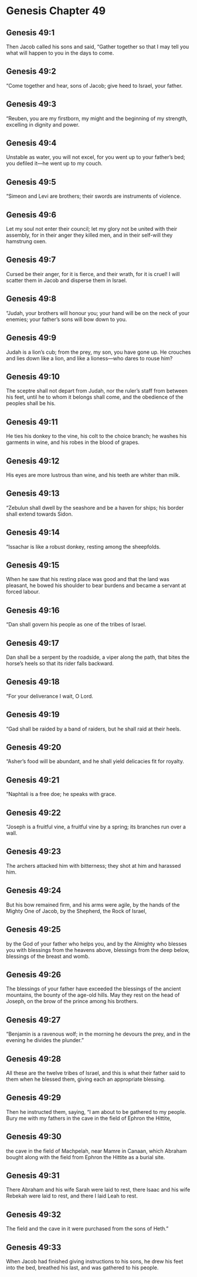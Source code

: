 # Genesis Chapter 49

## Genesis 49:1

Then Jacob called his sons and said, “Gather together so that I may tell you what will happen to you in the days to come.

## Genesis 49:2

“Come together and hear, sons of Jacob; give heed to Israel, your father.

## Genesis 49:3

“Reuben, you are my firstborn, my might and the beginning of my strength, excelling in dignity and power.

## Genesis 49:4

Unstable as water, you will not excel, for you went up to your father’s bed; you defiled it—he went up to my couch.

## Genesis 49:5

“Simeon and Levi are brothers; their swords are instruments of violence.

## Genesis 49:6

Let my soul not enter their council; let my glory not be united with their assembly, for in their anger they killed men, and in their self-will they hamstrung oxen.

## Genesis 49:7

Cursed be their anger, for it is fierce, and their wrath, for it is cruel! I will scatter them in Jacob and disperse them in Israel.

## Genesis 49:8

“Judah, your brothers will honour you; your hand will be on the neck of your enemies; your father’s sons will bow down to you.

## Genesis 49:9

Judah is a lion’s cub; from the prey, my son, you have gone up. He crouches and lies down like a lion, and like a lioness—who dares to rouse him?

## Genesis 49:10

The sceptre shall not depart from Judah, nor the ruler’s staff from between his feet, until he to whom it belongs shall come, and the obedience of the peoples shall be his.

## Genesis 49:11

He ties his donkey to the vine, his colt to the choice branch; he washes his garments in wine, and his robes in the blood of grapes.

## Genesis 49:12

His eyes are more lustrous than wine, and his teeth are whiter than milk.

## Genesis 49:13

“Zebulun shall dwell by the seashore and be a haven for ships; his border shall extend towards Sidon.

## Genesis 49:14

“Issachar is like a robust donkey, resting among the sheepfolds.

## Genesis 49:15

When he saw that his resting place was good and that the land was pleasant, he bowed his shoulder to bear burdens and became a servant at forced labour.

## Genesis 49:16

“Dan shall govern his people as one of the tribes of Israel.

## Genesis 49:17

Dan shall be a serpent by the roadside, a viper along the path, that bites the horse’s heels so that its rider falls backward.

## Genesis 49:18

“For your deliverance I wait, O Lord.

## Genesis 49:19

“Gad shall be raided by a band of raiders, but he shall raid at their heels.

## Genesis 49:20

“Asher’s food will be abundant, and he shall yield delicacies fit for royalty.

## Genesis 49:21

“Naphtali is a free doe; he speaks with grace.

## Genesis 49:22

“Joseph is a fruitful vine, a fruitful vine by a spring; its branches run over a wall.

## Genesis 49:23

The archers attacked him with bitterness; they shot at him and harassed him.

## Genesis 49:24

But his bow remained firm, and his arms were agile, by the hands of the Mighty One of Jacob, by the Shepherd, the Rock of Israel,

## Genesis 49:25

by the God of your father who helps you, and by the Almighty who blesses you with blessings from the heavens above, blessings from the deep below, blessings of the breast and womb.

## Genesis 49:26

The blessings of your father have exceeded the blessings of the ancient mountains, the bounty of the age-old hills. May they rest on the head of Joseph, on the brow of the prince among his brothers.

## Genesis 49:27

“Benjamin is a ravenous wolf; in the morning he devours the prey, and in the evening he divides the plunder.”

## Genesis 49:28

All these are the twelve tribes of Israel, and this is what their father said to them when he blessed them, giving each an appropriate blessing.

## Genesis 49:29

Then he instructed them, saying, “I am about to be gathered to my people. Bury me with my fathers in the cave in the field of Ephron the Hittite,

## Genesis 49:30

the cave in the field of Machpelah, near Mamre in Canaan, which Abraham bought along with the field from Ephron the Hittite as a burial site.

## Genesis 49:31

There Abraham and his wife Sarah were laid to rest, there Isaac and his wife Rebekah were laid to rest, and there I laid Leah to rest.

## Genesis 49:32

The field and the cave in it were purchased from the sons of Heth.”

## Genesis 49:33

When Jacob had finished giving instructions to his sons, he drew his feet into the bed, breathed his last, and was gathered to his people.
